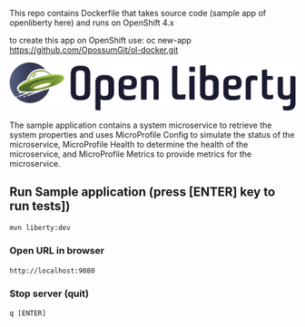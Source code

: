 This repo contains Dockerfile that takes source code (sample app of openliberty here) and runs on OpenShift 4.x

to create this app on OpenShift use:
oc new-app https://github.com/OpossumGit/ol-docker.git



![](https://github.com/OpenLiberty/open-liberty/blob/master/logos/logo_horizontal_light_navy.png)

The sample application contains a system microservice to retrieve the system properties and uses MicroProfile Config to simulate the status of the microservice, MicroProfile Health to determine the health of the microservice, and MicroProfile Metrics to provide metrics for the microservice.

## Run Sample application (press [ENTER] key to run tests])
    mvn liberty:dev

### Open URL in browser
    http://localhost:9080

### Stop server (quit)
    q [ENTER]